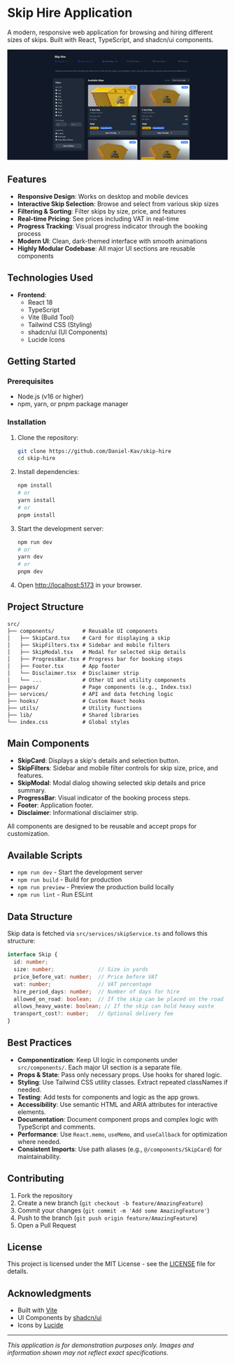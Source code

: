 # Skip Hire Application

A modern, responsive web application for browsing and hiring different sizes of skips. Built with React, TypeScript, and shadcn/ui components.

![Skip Hire Application Preview](/public/images/skip-hire-preview.png)

## Features

- **Responsive Design**: Works on desktop and mobile devices
- **Interactive Skip Selection**: Browse and select from various skip sizes
- **Filtering & Sorting**: Filter skips by size, price, and features
- **Real-time Pricing**: See prices including VAT in real-time
- **Progress Tracking**: Visual progress indicator through the booking process
- **Modern UI**: Clean, dark-themed interface with smooth animations
- **Highly Modular Codebase**: All major UI sections are reusable components

## Technologies Used

- **Frontend**:
  - React 18
  - TypeScript
  - Vite (Build Tool)
  - Tailwind CSS (Styling)
  - shadcn/ui (UI Components)
  - Lucide Icons

## Getting Started

### Prerequisites

- Node.js (v16 or higher)
- npm, yarn, or pnpm package manager

### Installation

1. Clone the repository:
   ```bash
   git clone https://github.com/Daniel-Kav/skip-hire
   cd skip-hire
   ```

2. Install dependencies:
   ```bash
   npm install
   # or
   yarn install
   # or
   pnpm install
   ```

3. Start the development server:
   ```bash
   npm run dev
   # or
   yarn dev
   # or
   pnpm dev
   ```

4. Open [http://localhost:5173](http://localhost:5173) in your browser.

## Project Structure

```
src/
├── components/         # Reusable UI components
│   ├── SkipCard.tsx    # Card for displaying a skip
│   ├── SkipFilters.tsx # Sidebar and mobile filters
│   ├── SkipModal.tsx   # Modal for selected skip details
│   ├── ProgressBar.tsx # Progress bar for booking steps
│   ├── Footer.tsx      # App footer
│   └── Disclaimer.tsx  # Disclaimer strip
│   └── ...             # Other UI and utility components
├── pages/              # Page components (e.g., Index.tsx)
├── services/           # API and data fetching logic
├── hooks/              # Custom React hooks
├── utils/              # Utility functions
├── lib/                # Shared libraries
└── index.css           # Global styles
```

## Main Components

- **SkipCard**: Displays a skip's details and selection button.
- **SkipFilters**: Sidebar and mobile filter controls for skip size, price, and features.
- **SkipModal**: Modal dialog showing selected skip details and price summary.
- **ProgressBar**: Visual indicator of the booking process steps.
- **Footer**: Application footer.
- **Disclaimer**: Informational disclaimer strip.

All components are designed to be reusable and accept props for customization.

## Available Scripts

- `npm run dev` - Start the development server
- `npm run build` - Build for production
- `npm run preview` - Preview the production build locally
- `npm run lint` - Run ESLint

## Data Structure

Skip data is fetched via `src/services/skipService.ts` and follows this structure:

```typescript
interface Skip {
  id: number;
  size: number;              // Size in yards
  price_before_vat: number;  // Price before VAT
  vat: number;               // VAT percentage
  hire_period_days: number;  // Number of days for hire
  allowed_on_road: boolean;  // If the skip can be placed on the road
  allows_heavy_waste: boolean; // If the skip can hold heavy waste
  transport_cost?: number;   // Optional delivery fee
}
```

## Best Practices

- **Componentization**: Keep UI logic in components under `src/components/`. Each major UI section is a separate file.
- **Props & State**: Pass only necessary props. Use hooks for shared logic.
- **Styling**: Use Tailwind CSS utility classes. Extract repeated classNames if needed.
- **Testing**: Add tests for components and logic as the app grows.
- **Accessibility**: Use semantic HTML and ARIA attributes for interactive elements.
- **Documentation**: Document component props and complex logic with TypeScript and comments.
- **Performance**: Use `React.memo`, `useMemo`, and `useCallback` for optimization where needed.
- **Consistent Imports**: Use path aliases (e.g., `@/components/SkipCard`) for maintainability.

## Contributing

1. Fork the repository
2. Create a new branch (`git checkout -b feature/AmazingFeature`)
3. Commit your changes (`git commit -m 'Add some AmazingFeature'`)
4. Push to the branch (`git push origin feature/AmazingFeature`)
5. Open a Pull Request

## License

This project is licensed under the MIT License - see the [LICENSE](LICENSE) file for details.

## Acknowledgments

- Built with [Vite](https://vitejs.dev/)
- UI Components by [shadcn/ui](https://ui.shadcn.com/)
- Icons by [Lucide](https://lucide.dev/)

---

*This application is for demonstration purposes only. Images and information shown may not reflect exact specifications.*